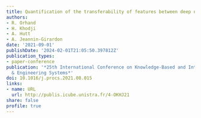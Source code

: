 ```yaml
---
title: Quantification of the transferability of features between deep neural networks
authors:
- R. Orhand
- H. Khodji
- A. Hutt
- A. Jeannin-Girardon
date: '2021-09-01'
publishDate: '2024-02-01T21:05:50.397812Z'
publication_types:
- paper-conference
publication: '*25th International Conference on Knowledge-Based and Intelligent Information
  & Engineering Systems*'
doi: 10.1016/j.procs.2021.08.015
links:
- name: URL
  url: http://publis.icube.unistra.fr/4-OKHJ21
share: false
profile: true
---
```

